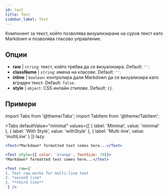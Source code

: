 ```yaml
---
id: text 
title: Text
sidebar_label: Text
---
```


Компонент за текст, който позволява визуализиране на суров текст като Markdown и позволява гласово управление.

## Опции

* __raw__ | `string`: текст, който трябва да се визуализира. Default: `''`.
* __className__ | `string`: имена на класове. Default: `''`.
* __inline__ | `boolean`: контролира дали Markdown да се визуализира като вграден текст. Default: `false`.
* __style__ | `object`: CSS инлайн стилове. Default: `{}`.


## Примери


import Tabs from '@theme/Tabs';
import TabItem from '@theme/TabItem';

<Tabs
    defaultValue="minimal"
    values={[
        { label: 'Minimal', value: 'minimal' },
        { label: 'With Style', value: 'withStyle' },
        { label: 'Multi-line', value: 'multiLine' }
    ]}
    lazy
>
<TabItem value="minimal">

```jsx live
<Text>*Markdown* formatted text comes here...</Text>
```

</TabItem>

<TabItem value="withStyle">

```jsx live
<Text style={{ color: 'orange', fontSize: 70}}>
*Markdown* formatted text comes here...</Text>
```
</TabItem>

<TabItem value="multiLine">

```jsx live
<Text raw={`
1. Text raw works for multi-line text
2. *second line*
3. **third line**
`} />
```
</TabItem>

</Tabs>
